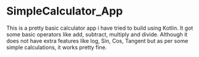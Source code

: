 # SimpleCalculator_App
This is a pretty basic calculator app i have tried to build using Kotlin. It got some basic operators like add, subtract, multiply and divide. Although it does not have extra features like log, Sin, Cos, Tangent but as per some simple calculations, it works pretty fine.
